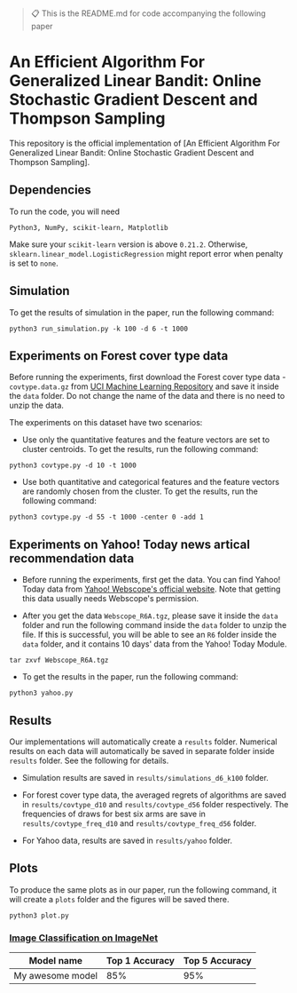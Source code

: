 > 📋 This is the README.md for code accompanying the following paper

# An Efficient Algorithm For Generalized Linear Bandit: Online Stochastic Gradient Descent and Thompson Sampling

This repository is the official implementation of [An Efficient Algorithm For Generalized Linear Bandit: Online Stochastic Gradient Descent and Thompson Sampling]. 

## Dependencies

To run the code, you will need 
```
Python3, NumPy, scikit-learn, Matplotlib
```
Make sure your ``scikit-learn`` version is above ``0.21.2``. Otherwise, ``sklearn.linear_model.LogisticRegression`` might report error when penalty is set to ``none``.

## Simulation

To get the results of simulation in the paper, run the following command:

```
python3 run_simulation.py -k 100 -d 6 -t 1000
```

## Experiments on Forest cover type data

Before running the experiments, first download the Forest cover type data - ``covtype.data.gz`` from [UCI Machine Learning Repository](http://archive.ics.uci.edu/ml//machine-learning-databases/covtype/) and save it inside the ``data`` folder. Do not change the name of the data and there is no need to unzip the data.

The experiments on this dataset have two scenarios:

- Use only the quantitative features and the feature vectors are set to cluster centroids. To get the results, run the following command:

```
python3 covtype.py -d 10 -t 1000
```

- Use both quantitative and categorical features and the feature vectors are randomly chosen from the cluster. To get the results, run the following command:

```
python3 covtype.py -d 55 -t 1000 -center 0 -add 1
```

## Experiments on Yahoo! Today news artical recommendation data

- Before running the experiments, first get the data. You can find Yahoo! Today data from [Yahoo! Webscope's official website](https://webscope.sandbox.yahoo.com/). Note that getting this data usually needs Webscope's permission.

- After you get the data ``Webscope_R6A.tgz``, please save it inside the ``data`` folder and run the following command inside the ``data`` folder to unzip the file. If this is successful, you will be able to see an ``R6`` folder inside the ``data`` folder, and it contains 10 days' data from the Yahoo! Today Module.

```
tar zxvf Webscope_R6A.tgz
```

- To get the results in the paper, run the following command:

```
python3 yahoo.py
```


## Results

Our implementations will automatically create a ``results`` folder. Numerical results on each data will automatically be saved in separate folder inside ``results`` folder. See the following for details.

- Simulation results are saved in ``results/simulations_d6_k100`` folder.

- For forest cover type data, the averaged regrets of algorithms are saved in ``results/covtype_d10`` and ``results/covtype_d56`` folder respectively. The frequencies of draws for best six arms are save in ``results/covtype_freq_d10`` and ``results/covtype_freq_d56`` folder.

- For Yahoo data, results are saved in ``results/yahoo`` folder.

## Plots

To produce the same plots as in our paper, run the following command, it will create a ``plots`` folder and the figures will be saved there.

```
python3 plot.py
```





### [Image Classification on ImageNet](https://paperswithcode.com/sota/image-classification-on-imagenet)

| Model name         | Top 1 Accuracy  | Top 5 Accuracy |
| ------------------ |---------------- | -------------- |
| My awesome model   |     85%         |      95%       |

